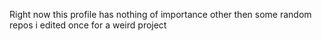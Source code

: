 Right now this profile has nothing of importance other then some random repos i edited once for a weird project
